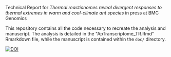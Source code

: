 Technical Report for *Thermal reactionomes reveal divergent responses to thermal extremes in warm and cool-climate ant species* in press at BMC Genomics

This repository contains all the code necessary to recreate the analysis and manuscript. The analysis is detailed in the "ApTranscriptome_TR.Rmd" Rmarkdown file, while the manuscript is contained within the `doc/` directory. 

[![DOI](https://zenodo.org/badge/doi/10.5281/zenodo.46416.svg)](http://dx.doi.org/10.5281/zenodo.46416)
